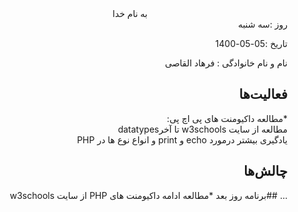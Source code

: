 <div dir="rtl" align="center">
به نام خدا
</div>
<div dir="rtl" align="right">
روز :سه شنبه 

تاریخ :05-05-1400 

نام و نام خانوادگی : فرهاد القاصی

## فعالیت‌ها
*مطالعه داکیومنت های پی اچ پی:<br>
مطالعه از سایت w3schools تا آخرdatatypes<br>
یادگیری بیشتر درمورد echo و print و انواع نوع ها در PHP

## چالش‌ها
...
##برنامه روز بعد
*مطالعه ادامه داکیومنت های PHP از سایت w3schools
</div>

